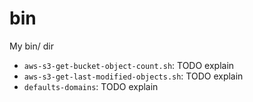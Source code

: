 # bin

My bin/ dir

* `aws-s3-get-bucket-object-count.sh`: TODO explain
* `aws-s3-get-last-modified-objects.sh`: TODO explain
* `defaults-domains`: TODO explain
